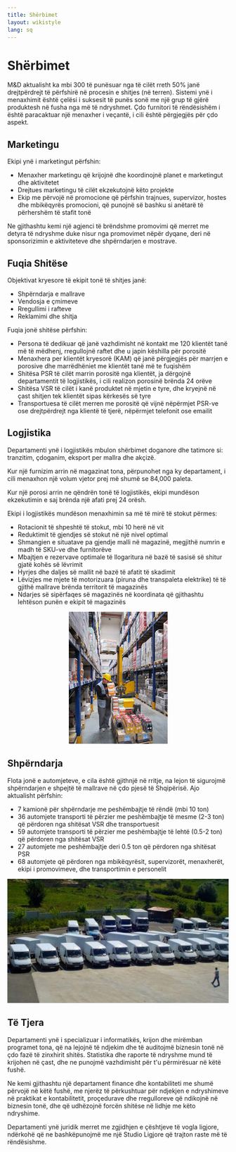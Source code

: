 ```yaml
---
title: Shërbimet
layout: wikistyle
lang: sq
---
```


Shërbimet
=========

M&amp;D aktualisht ka mbi 300 të punësuar nga të cilët rreth 50% janë drejtpërdrejt të përfshirë në procesin
e shitjes (në terren). Sistemi ynë i menaxhimit është çelësi i suksesit të punës 
sonë me një grup të gjërë produktesh në fusha nga më të ndryshmet. Çdo furnitori të rëndësishëm i është
paracaktuar një menaxher i veçantë, i cili është përgjegjës për çdo aspekt.



Marketingu
----------
Ekipi ynë i marketingut përfshin:

* Menaxher marketingu që krijojnë dhe koordinojnë planet e marketingut dhe aktivitetet
* Drejtues marketingu të cilët ekzekutojnë këto projekte
* Ekip me përvojë në promocione që përfshin trajnues, supervizor, hostes dhe mbikëqyrës promocioni, që punojnë së bashku si anëtarë të përhershëm të stafit tonë

Ne gjithashtu kemi një agjenci të brëndshme promovimi që merret me detyra të ndryshme duke nisur nga promovimet nëpër dyqane, deri në sponsorizimin e aktiviteteve dhe shpërndarjen e mostrave.



Fuqia Shitëse
-------------
Objektivat kryesore të ekipit tonë të shitjes janë:

* Shpërndarja e mallrave
* Vendosja e çmimeve
* Rregullimi i rafteve
* Reklamimi dhe shitja
	

Fuqia jonë shitëse përfshin:

* Persona të dedikuar që janë vazhdimisht në kontakt me 120 klientët tanë më të mëdhenj, rregullojnë raftet dhe u japin këshilla për porositë
* Menaxhera per klientët kryesorë (KAM) që janë përgjegjës për marrjen e porosive dhe marrëdhëniet me klientët tanë më te fuqishëm
* Shitësa PSR të cilët marrin porositë nga klientët, ja dërgojnë departamentit të logjistikës, i cili realizon porosinë brënda 24 orëve
* Shitësa VSR të cilët i kanë produktet në mjetin e tyre, dhe kryejnë në çast shitjen tek klientët sipas kërkesës së tyre
* Transportuesa të cilët merren me porositë që vijnë nëpërmjet PSR-ve ose drejtpërdrejt nga klientë të tjerë, nëpërmjet telefonit ose emailit


Logjistika
-----------
Departamenti ynë i logjistikës mbulon shërbimet doganore dhe tatimore si: tranzitim, çdoganim, 
eksport per mallra dhe akçizë.

Kur një furnizim arrin në magazinat tona, përpunohet nga ky departament, i cili menaxhon një 
volum vjetor prej më shumë se 84,000 paleta.

Kur një porosi arrin ne qëndrën tonë të logjistikës, ekipi mundëson ekzekutimin e saj brënda 
një afati prej 24 orësh. 
 

Ekipi i logjistikës mundëson menaxhimin sa më të mirë të stokut përmes:

* Rotacionit të shpeshtë të stokut, mbi 10 herë në vit
* Reduktimit të gjendjes së stokut në një nivel optimal
* Shmangien e situatave pa gjendje malli në magazinë, megjithë numrin e madh të SKU-ve dhe furnitorëve
* Mbajtjen e rezervave optimale të llogaritura në bazë të sasisë së shitur gjatë kohës së lëvrimit
* Hyrjes dhe daljes së mallit në bazë të afatit të skadimit
* Lëvizjes me mjete të motorizuara (piruna dhe transpaleta elektrike) të të gjithë mallrave brënda territorit të magazinës
* Ndarjes së sipërfaqes së magazinës në koordinata që gjithashtu lehtëson punën e ekipit të magazinës

<div style="text-align: center;"><img class="border" src="images/MD-warehouse.png" alt="M&amp;D Warehouse" height="300px" /></div>

Shpërndarja
------------
Flota jonë e automjeteve, e cila është gjithnjë në rritje, na lejon të sigurojmë shpërndarjen e shpejtë të mallrave në çdo pjesë të Shqipërisë. Ajo aktualisht përfshin:

* 7 kamionë për shpërndarje me peshëmbajtje të rëndë (mbi 10 ton)
* 36 automjete transporti të përzier me peshëmbajtje të mesme (2-3 ton) që përdoren nga shitësat VSR dhe transportuesit
* 59 automjete transporti të përzier me peshëmbajtje të lehtë (0.5-2 ton) që përdoren nga shitësat VSR
* 27 automjete me peshëmbajtje deri 0.5 ton që përdoren nga shitësat PSR
* 68 automjete që përdoren nga mbikëqyrësit, supervizorët, menaxherët, ekipi i promovimeve, dhe transportimin e personelit


<div style="text-align: center;"><img class="border" src="images/vans.jpg" alt="Fleet"/></div>

Të Tjera
--------
Departamenti ynë i specializuar i informatikës, krijon dhe mirëmban programet tona,
që na lejojnë të ndjekim dhe të auditojmë biznesin tonë në çdo fazë të zinxhirit shitës. 
Statistika dhe raporte të ndryshme mund të krijohen në çast, dhe ne punojmë vazhdimisht 
për t'u përmirësuar në këtë fushë.

Ne kemi gjithashtu një departament finance dhe kontabiliteti me shumë përvojë në këtë fushë, 
me njerëz të përkushtuar për ndjekjen e ndryshimeve në praktikat e kontabilitetit, proçedurave 
dhe rregulloreve që ndikojnë në biznesin tonë, dhe që udhëzojnë forcën shitëse në lidhje me 
këto ndryshime. 

Departamenti ynë juridik merret me zgjidhjen e çështjeve të vogla ligjore, ndërkohë që ne bashkëpunojmë
me një Studio Ligjore që trajton raste më të rëndësishme.
